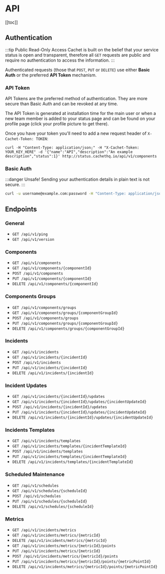 # API

[[toc]]

## Authentication

:::tip Public Read-Only Access
Cachet is built on the belief that your service status is open and transparent, therefore all `GET` requests are public and require no authentication to access the information.
:::

Authenticated requests (those that `POST`, `PUT` or `DELETE`) use either **Basic Auth** or the preferred **API Token** mechanism.

### API Token

API Tokens are the preferred method of authentication. They are more secure than Basic Auth and can be revoked at any time.

The API Token is generated at installation time for the main user or when a new team member is added to your status page and can be found on your profile page (click your profile picture to get there).

Once you have your token you'll need to add a new request header of `X-Cachet-Token: TOKEN`:

```shell
curl -H "Content-Type: application/json;" -H "X-Cachet-Token: YOUR_KEY_HERE" -d '{"name":"API","description":"An example description","status":1}' http://status.cachethq.io/api/v1/components
```

### Basic Auth

:::danger Unsafe!
Sending your authentication details in plain text is not secure.
:::

```sh
curl -u username@example.com:password -H "Content-Type: application/json" -d '{"name":"API","description":"An example description","status":1}' http://status.cachethq.io/api/v1/components
```

## Endpoints

### General

- `GET /api/v1/ping`
- `GET /api/v1/version`

### Components

- `GET /api/v1/components`
- `GET /api/v1/components/{componentId}`
- `POST /api/v1/components`
- `PUT /api/v1/components/{componentId}`
- `DELETE /api/v1/components/{componentId}`

### Components Groups

- `GET /api/v1/components/groups`
- `GET /api/v1/components/groups/{componentGroupId}`
- `POST /api/v1/components/groups`
- `PUT /api/v1/components/groups/{componentGroupId}`
- `DELETE /api/v1/components/groups/{componentGroupId}`

### Incidents

- `GET /api/v1/incidents`
- `GET /api/v1/incidents/{incidentId}`
- `POST /api/v1/incidents`
- `PUT /api/v1/incidents/{incidentId}`
- `DELETE /api/v1/incidents/{incidentId}`

### Incident Updates

- `GET /api/v1/incidents/{incidentId}/updates`
- `GET /api/v1/incidents/{incidentId}/updates/{incidentUpdateId}`
- `POST /api/v1/incidents/{incidentId}/updates`
- `PUT /api/v1/incidents/{incidentId}/updates/{incidentUpdateId}`
- `DELETE /api/v1/incidents/{incidentId}/updates/{incidentUpdateId}`

### Incidents Templates

- `GET /api/v1/incidents/templates`
- `GET /api/v1/incidents/templates/{incidentTemplateId}`
- `POST /api/v1/incidents/templates`
- `PUT /api/v1/incidents/templates/{incidentTemplateId}`
- `DELETE /api/v1/incidents/templates/{incidentTemplateId}`

### Scheduled Maintenance

- `GET /api/v1/schedules`
- `GET /api/v1/schedules/{scheduleId}`
- `POST /api/v1/schedules`
- `PUT /api/v1/schedules/{scheduleId}`
- `DELETE /api/v1/schedules/{scheduleId}`

### Metrics

- `GET /api/v1/incidents/metrics`
- `GET /api/v1/incidents/metrics/{metricId}`
- `DELETE /api/v1/incidents/metrics/{metricId}`
- `GET /api/v1/incidents/metrics/{metricId}/points`
- `PUT /api/v1/incidents/metrics/{metricId}`
- `POST /api/v1/incidents/metrics/{metricId}/points`
- `PUT /api/v1/incidents/metrics/{metricId}/points/{metricPointId}`
- `DELETE /api/v1/incidents/metrics/{metricId}/points/{metricPointId}`
